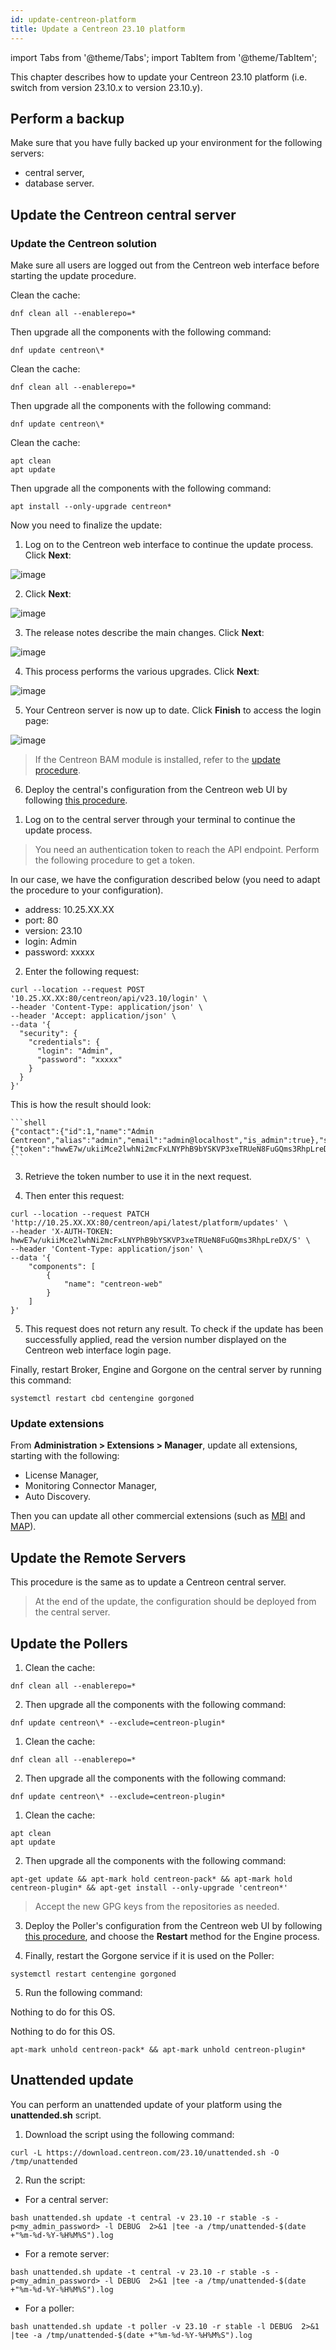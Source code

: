 ```yaml
---
id: update-centreon-platform
title: Update a Centreon 23.10 platform
---
```

import Tabs from '@theme/Tabs';
import TabItem from '@theme/TabItem';

This chapter describes how to update your Centreon 23.10 platform (i.e. switch from version 23.10.x to version 23.10.y).

## Perform a backup

Make sure that you have fully backed up your environment for the following
servers:

- central server,
- database server.

## Update the Centreon central server

### Update the Centreon solution

Make sure all users are logged out from the Centreon web interface before starting the update procedure.

<Tabs groupId="sync">
<TabItem value="Alma / RHEL / Oracle Linux 8" label="Alma / RHEL / Oracle Linux 8">

Clean the cache:

  ```shell
  dnf clean all --enablerepo=*
  ```

Then upgrade all the components with the following command:

  ```shell
 dnf update centreon\*
  ```

</TabItem>
<TabItem value="Alma / RHEL / Oracle Linux 9" label="Alma / RHEL / Oracle Linux 9">

Clean the cache:

  ```shell
  dnf clean all --enablerepo=*
  ```

Then upgrade all the components with the following command:

  ```shell
 dnf update centreon\*
  ```

</TabItem>
<TabItem value="Debian 11" label="Debian 11">

Clean the cache:

  ```shell
  apt clean
  apt update
  ```

Then upgrade all the components with the following command:

  ```shell
  apt install --only-upgrade centreon*
  ```

</TabItem>
</Tabs>

Now you need to finalize the update:

<Tabs groupId="sync">
<TabItem value="Using the wizard" label="Using the wizard">

1. Log on to the Centreon web interface to continue the update process. Click **Next**:

  ![image](../assets/upgrade/web_update_1.png)

2. Click **Next**:

  ![image](../assets/upgrade/web_update_2.png)

3. The release notes describe the main changes. Click **Next**:

  ![image](../assets/upgrade/web_update_3.png)

4. This process performs the various upgrades. Click **Next**:

  ![image](../assets/upgrade/web_update_4.png)

5. Your Centreon server is now up to date. Click **Finish** to access the login
page:

  ![image](../assets/upgrade/web_update_5.png)

  > If the Centreon BAM module is installed, refer to the [update procedure](../service-mapping/update.md).

6. Deploy the central's configuration from the Centreon web UI by following [this
procedure](../monitoring/monitoring-servers/deploying-a-configuration.md).
  
</TabItem>
<TabItem value="Using a dedicated API endpoint" label="Using a dedicated API endpoint">

1. Log on to the central server through your terminal to continue the update process.

  > You need an authentication token to reach the API endpoint. Perform the following procedure to get a token.

  In our case, we have the configuration described below (you need to adapt the procedure to your configuration).
   - address: 10.25.XX.XX
   -  port: 80
   -  version: 23.10
   -  login: Admin
   -  password: xxxxx

2. Enter the following request:

  ```shell
  curl --location --request POST '10.25.XX.XX:80/centreon/api/v23.10/login' \
  --header 'Content-Type: application/json' \
  --header 'Accept: application/json' \
  --data '{
    "security": {
      "credentials": {
        "login": "Admin",
        "password": "xxxxx"
      }
    }
  }'
  ```

  This is how the result should look:

    ```shell
    {"contact":{"id":1,"name":"Admin Centreon","alias":"admin","email":"admin@localhost","is_admin":true},"security":{"token":"hwwE7w/ukiiMce2lwhNi2mcFxLNYPhB9bYSKVP3xeTRUeN8FuGQms3RhpLreDX/S"}}
    ```

3. Retrieve the token number to use it in the next request.

4. Then enter this request:

  ```shell
  curl --location --request PATCH 'http://10.25.XX.XX:80/centreon/api/latest/platform/updates' \
  --header 'X-AUTH-TOKEN: hwwE7w/ukiiMce2lwhNi2mcFxLNYPhB9bYSKVP3xeTRUeN8FuGQms3RhpLreDX/S' \
  --header 'Content-Type: application/json' \
  --data '{
      "components": [
          {
              "name": "centreon-web"
          }
      ]
  }'
  ```

5. This request does not return any result. To check if the update has been successfully applied, read the version number displayed on the Centreon web interface login page.

</TabItem>
</Tabs>

Finally, restart Broker, Engine and Gorgone on the central server by running this command:

  ```shell
  systemctl restart cbd centengine gorgoned
  ```

### Update extensions

From **Administration > Extensions > Manager**, update all extensions, starting
with the following:

- License Manager,
- Monitoring Connector Manager,
- Auto Discovery.

Then you can update all other commercial extensions (such as [MBI](../reporting/update.md) and [MAP](../graph-views/map-web-update.md)).

## Update the Remote Servers

This procedure is the same as to update a Centreon central server.

> At the end of the update, the configuration should be deployed from the central
> server.

## Update the Pollers

<Tabs groupId="sync">
<TabItem value="Alma / RHEL / Oracle Linux 8" label="Alma / RHEL / Oracle Linux 8">

1. Clean the cache:

  ```shell
  dnf clean all --enablerepo=*
  ```

2. Then upgrade all the components with the following command:

  ```shell
  dnf update centreon\* --exclude=centreon-plugin*
  ```

</TabItem>
<TabItem value="Alma / RHEL / Oracle Linux 9" label="Alma / RHEL / Oracle Linux 9">

1. Clean the cache:

  ```shell
  dnf clean all --enablerepo=*
  ```

2. Then upgrade all the components with the following command:

  ```shell
  dnf update centreon\* --exclude=centreon-plugin*
  ```

</TabItem>
<TabItem value="Debian 11" label="Debian 11">

1. Clean the cache:

  ```shell
  apt clean
  apt update
  ```

2. Then upgrade all the components with the following command:

  ```shell
  apt-get update && apt-mark hold centreon-pack* && apt-mark hold centreon-plugin* && apt-get install --only-upgrade 'centreon*' 
  ```

</TabItem>
</Tabs>

  > Accept the new GPG keys from the repositories as needed.

3. Deploy the Poller's configuration from the Centreon web UI by following [this
procedure](../monitoring/monitoring-servers/deploying-a-configuration.md),
and choose the **Restart** method for the Engine process.

4. Finally, restart the Gorgone service if it is used on the Poller:

  ```shell
  systemctl restart centengine gorgoned
  ```

5. Run the following command:

<Tabs groupId="sync">
<TabItem value="Alma / RHEL / Oracle Linux 8" label="Alma / RHEL / Oracle Linux 8">

Nothing to do for this OS.

</TabItem>
<TabItem value="Alma / RHEL / Oracle Linux 9" label="Alma / RHEL / Oracle Linux 9">

Nothing to do for this OS.

</TabItem>
<TabItem value="Debian 11 & 12" label="Debian 11 & 12">

  ```shell
  apt-mark unhold centreon-pack* && apt-mark unhold centreon-plugin*
  ```

</TabItem>
</Tabs>

## Unattended update

You can perform an unattended update of your platform using the **unattended.sh** script.

1. Download the script using the following command:

```shell
curl -L https://download.centreon.com/23.10/unattended.sh -O /tmp/unattended
```

2. Run the script:

* For a central server:

```shell
bash unattended.sh update -t central -v 23.10 -r stable -s -p<my_admin_password> -l DEBUG  2>&1 |tee -a /tmp/unattended-$(date +"%m-%d-%Y-%H%M%S").log
```

* For a remote server:

```shell
bash unattended.sh update -t central -v 23.10 -r stable -s -p<my_admin_password> -l DEBUG  2>&1 |tee -a /tmp/unattended-$(date +"%m-%d-%Y-%H%M%S").log
```

* For a poller:

```shell
bash unattended.sh update -t poller -v 23.10 -r stable -l DEBUG  2>&1 |tee -a /tmp/unattended-$(date +"%m-%d-%Y-%H%M%S").log
```

